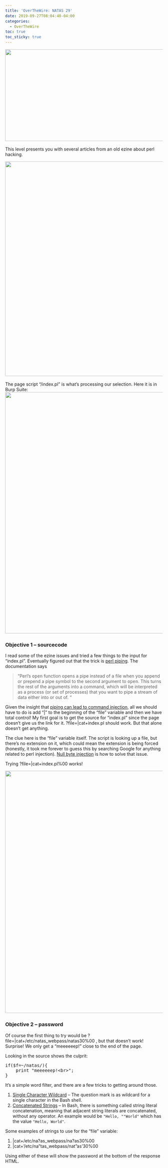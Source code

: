 ```yaml
---
title: 'OverTheWire: NATAS 29'
date: 2019-09-27T08:04:40-04:00
categories:
  - OverTheWire
toc: true
toc_sticky: true
---
```

<img class="alignnone wp-image-336 size-full" src="/assets/uploads/2019/09/2019-09-26_14h35_42.png" alt="" width="1098" height="293" srcset="/assets/uploads/2019/09/2019-09-26_14h35_42.png 1098w, /assets/uploads/2019/09/2019-09-26_14h35_42-300x80.png 300w, /assets/uploads/2019/09/2019-09-26_14h35_42-768x205.png 768w, /assets/uploads/2019/09/2019-09-26_14h35_42-1024x273.png 1024w" sizes="(max-width: 1098px) 100vw, 1098px" />

This level presents you with several articles from an old ezine about perl hacking.

<img class="alignnone wp-image-337 size-full" src="/assets/uploads/2019/09/2019-09-26_16h10_58.png" alt="" width="1079" height="685" srcset="/assets/uploads/2019/09/2019-09-26_16h10_58.png 1079w, /assets/uploads/2019/09/2019-09-26_16h10_58-300x190.png 300w, /assets/uploads/2019/09/2019-09-26_16h10_58-768x488.png 768w, /assets/uploads/2019/09/2019-09-26_16h10_58-1024x650.png 1024w" sizes="(max-width: 1079px) 100vw, 1079px" /> 

The page script &#8220;/index.pl&#8221; is what&#8217;s processing our selection. Here it is in Burp Suite:  
<img class="alignnone wp-image-338 size-full" src="/assets/uploads/2019/09/2019-09-26_16h12_38.png" alt="" width="1225" height="770" srcset="/assets/uploads/2019/09/2019-09-26_16h12_38.png 1225w, /assets/uploads/2019/09/2019-09-26_16h12_38-300x189.png 300w, /assets/uploads/2019/09/2019-09-26_16h12_38-768x483.png 768w, /assets/uploads/2019/09/2019-09-26_16h12_38-1024x644.png 1024w" sizes="(max-width: 1225px) 100vw, 1225px" /> 

### Objective 1 &#8211; sourcecode

I read some of the ezine issues and tried a few things to the input for &#8220;index.pl&#8221;. Eventually figured out that the trick is [perl piping](https://docstore.mik.ua/orelly/perl3/prog/ch16_03.htm). The documentation says

> &#8220;Perl&#8217;s <tt class="literal">open</tt> function opens a pipe instead of a file when you append or prepend a pipe symbol to the second argument to <tt class="literal">open</tt>. This turns the rest of the arguments into a command, which will be interpreted as a process (or set of processes) that you want to pipe a stream of data either into or out of. &#8220;

Given the insight that [piping can lead to command injection](https://nets.ec/Command_Injection#Perl), all we should have to do is add &#8220;|&#8221; to the beginning of the &#8220;file&#8221; variable and then we have total control! My first goal is to get the source for &#8220;index.pl&#8221; since the page doesn&#8217;t give us the link for it. <span class="lang:xhtml highlight:0 decode:true crayon-inline ">?file=|cat+index.pl</span> should work. But that alone doesn&#8217;t get anything.

The clue here is the &#8220;file&#8221; variable itself. The script is looking up a file, but there&#8217;s no extension on it, which could mean the extension is being forced (honestly, it took me forever to guess this by searching Google for anything related to perl injection). [Null byte injection](http://projects.webappsec.org/w/page/13246949/Null%20Byte%20Injection) is how to solve that issue.

Trying <span class="lang:xhtml highlight:0 decode:true crayon-inline ">?file=|cat+index.pl%00</span> works!

<img class="alignnone wp-image-339 size-full" src="/assets/uploads/2019/09/2019-09-26_16h37_05.png" alt="" width="1229" height="773" srcset="/assets/uploads/2019/09/2019-09-26_16h37_05.png 1229w, /assets/uploads/2019/09/2019-09-26_16h37_05-300x189.png 300w, /assets/uploads/2019/09/2019-09-26_16h37_05-768x483.png 768w, /assets/uploads/2019/09/2019-09-26_16h37_05-1024x644.png 1024w" sizes="(max-width: 1229px) 100vw, 1229px" /> 

### Objective 2 &#8211; password

Of course the first thing to try would be <span class="lang:xhtml highlight:0 decode:true crayon-inline ">?file=|cat+/etc/natas_webpass/natas30%00</span> , but that doesn&#8217;t work! Surprise! We only get a &#8220;meeeeeep!&#8221; close to the end of the page.

Looking in the source shows the culprit:

<pre class="lang:perl decode:true ">if($f=~/natas/){
    print "meeeeeep!&lt;br&gt;";
}</pre>

It&#8217;s a simple word filter, and there are a few tricks to getting around those.

  1. [Single Character Wildcard](https://medium.com/secjuice/waf-evasion-techniques-718026d693d8) &#8211; The question mark is as wildcard for a single character in the Bash shell.
  2. [Concatenated Strings](https://medium.com/secjuice/web-application-firewall-waf-evasion-techniques-2-125995f3e7b0) &#8211; In Bash, there is something called string literal concatenation, meaning that adjacent string literals are concatenated, without any operator. An example would be <code class="lt mr ms mt mu b">"Hello, ""World"</code> which has the value <code class="lt mr ms mt mu b">"Hello, World"</code>.

Some examples of strings to use for the &#8220;file&#8221; variable:

  1. <span class="lang:python highlight:0 decode:true crayon-inline">|cat+/etc/na?as_webpass/na?as30%00</span>
  2. <span class="lang:python highlight:0 decode:true crayon-inline">|cat+&#8217;/etc/na&#8221;tas_webpass/nat&#8221;as&#8217;30%00</span>

Using either of these will show the password at the bottom of the response HTML.